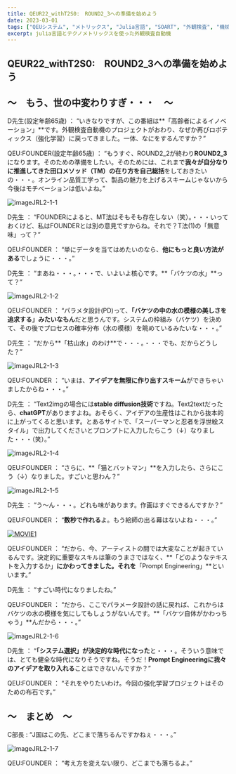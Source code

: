 ```yaml
---
title: QEUR22_withT2S0:　ROUND2_3への準備を始めよう
date: 2023-03-01
tags: ["QEUシステム", "メトリックス", "Julia言語", "SOART", "外観検査", "機械学習"]
excerpt: julia言語とテクノメトリックスを使った外観検査自動機
---
```


## QEUR22_withT2S0:　ROUND2_3への準備を始めよう

## ～　もう、世の中変わりすぎ・・・　～

D先生(設定年齢65歳)  ： “いきなりですが、この番組は**「高齢者によるイノベーション」**です。外観検査自動機のプロジェクトがおわり、なぜか再びロボティックス（強化学習）に戻ってきました。一体、なにをするんですか？”

QEU:FOUNDER(設定年齢65歳) ： “もうすぐ、ROUND2_2が終わり**ROUND2_3**になります。そのための準備をしたい。そのためには、これまで**我々が自分なりに推進してきた田口メソッド（TM）の在り方を自己総括**をしておきたいの・・・。オンライン品質工学って、製品の魅力を上げるスキームじゃないから今後はモチベーションは低いよね。”

![imageJRL2-1-1](/2023-03-01-QEUR22_withT2S0/imageJRL2-1-1.jpg)

D先生  ： “FOUNDERによると、MT法はそもそも存在しない（笑）。・・・いっておくけど、私はFOUNDERとは別の意見ですからね。それで？T法(1)の「無意味」って？”

QEU:FOUNDER ： “単にデータを当てはめたいのなら、**他にもっと良い方法がある**でしょうに・・・。”

D先生  ： “まあね・・・。・・・で、いよいよ核心です。**「バケツの水」**って？”

![imageJRL2-1-2](/2023-03-01-QEUR22_withT2S0/imageJRL2-1-2.jpg)

QEU:FOUNDER ： “パラメタ設計(PD)って、**「バケツの中の水の模様の美しさを追求する」みたいなもん**だと思うんです。システムの枠組み（バケツ）を決めて、その後でプロセスの確率分布（水の模様）を眺めているみたいな・・・。”

D先生  ： “だから**「枯山水」のわけ**で・・・。・・・でも、だからどうした？”

![imageJRL2-1-3](/2023-03-01-QEUR22_withT2S0/imageJRL2-1-3.jpg)

QEU:FOUNDER ： “いまは、**アイデアを無限に作り出すスキーム**ができちゃいましたからね・・・。”

D先生 ： “Text2imgの場合には**stable diffusion技術**ですね。Text2textだったら、**chatGPT**がありますよね。おそらく、アイデアの生産性はこれから抜本的に上がってくると思います。とあるサイトで、「スーパーマンと忍者を浮世絵スタイル」で出力してくださいとプロンプトに入力したらこう（↓）なりました・・・（笑）。”

![imageJRL2-1-4](/2023-03-01-QEUR22_withT2S0/imageJRL2-1-4.jpg)


QEU:FOUNDER ： “さらに、**「猫とバットマン」**を入力したら、さらにこう（↓）なりました。すごいと思わん？”

![imageJRL2-1-5](/2023-03-01-QEUR22_withT2S0/imageJRL2-1-5.jpg)

D先生 ： “う～ん・・・。どれも味があります。作画はすぐできるんですか？”

QEU:FOUNDER ： “**数秒で作れる**よ。もう絵師の出る幕はないよね・・・。”

[![MOVIE1](http://img.youtube.com/vi/EqfLPVcODMY/0.jpg)](http://www.youtube.com/watch?v=EqfLPVcODMY "Character Rig Transfer: Krikey AI Text to Animation")

QEU:FOUNDER ： “だから、今、アーティストの間では大変なことが起きているんです。決定的に重要なスキルは筆のうまさではなく、**「どのようなテキストを入力するか」**にかわってきました。それを**「Prompt Engineering」**といいます。”

D先生 ： “すごい時代になりましたね。”

QEU:FOUNDER ： “だから、ここでパラメータ設計の話に戻れば、これからはバケツの水の模様を気にしてもしょうがないんです。**「バケツ自体がかわっちゃう」**んだから・・・。”

![imageJRL2-1-6](/2023-03-01-QEUR22_withT2S0/imageJRL2-1-6.jpg)

D先生 ： “**「システム選択」が決定的な時代になった**と・・・。そういう意味では、とても健全な時代になりそうですね。そうだ！**Prompt Engineeringに我々のアイデアを取り入れる**ことはできないんですか？”

QEU:FOUNDER ： “それをやりたいわけ。今回の強化学習プロジェクトはそのための布石です。”


## ～　まとめ　～

C部長 : “J国はこの先、どこまで落ちるんですかねぇ・・・。”

![imageJRL2-1-7](/2023-03-01-QEUR22_withT2S0/imageJRL2-1-7.jpg)

QEU:FOUNDER ： “考え方を変えない限り、どこまでも落ちるよ。”

